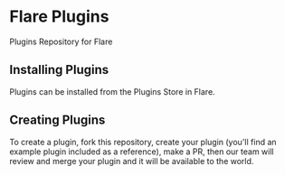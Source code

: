 # Flare Plugins
Plugins Repository for Flare

## Installing Plugins
Plugins can be installed from the Plugins Store in Flare.

## Creating Plugins
To create a plugin, fork this repository, create your plugin (you'll find an example plugin included as a reference), make a PR, then our team will review and merge your plugin and it will be available to the world.
